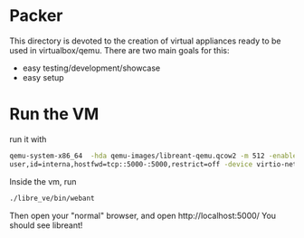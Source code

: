 Packer
===========

This directory is devoted to the creation of virtual appliances ready to be used in virtualbox/qemu.
There are two main goals for this:
* easy testing/development/showcase
* easy setup


Run the VM
==========
run it with

```sh
qemu-system-x86_64  -hda qemu-images/libreant-qemu.qcow2 -m 512 -enable-kvm -netdev
user,id=interna,hostfwd=tcp::5000-:5000,restrict=off -device virtio-net-pci,netdev=interna -smp cpus=2
```

Inside the vm, run

```sh
./libre_ve/bin/webant
```

Then open your "normal" browser, and open http://localhost:5000/
You should see libreant!

